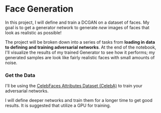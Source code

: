 # Face Generation

In this project, I will define and train a DCGAN on a dataset of faces. My goal is to get a generator network to generate *new* images of faces that look as realistic as possible!

The project will be broken down into a series of tasks from **loading in data to defining and training adversarial networks**. At the end of the notebook, I'll visualize the results of my trained Generator to see how it performs; my generated samples are look like fairly realistic faces with small amounts of noise.

### Get the Data

I'll be using the [CelebFaces Attributes Dataset (CelebA)](http://mmlab.ie.cuhk.edu.hk/projects/CelebA.html) to train your adversarial networks.

I will define deeper networks and train them for a longer time to get good results. It is suggested that utilize a GPU for training.
